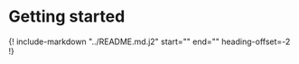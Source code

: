 # Getting started

{!
    include-markdown "../README.md.j2"
    start="<!--quickstart-start-->"
    end="<!--quickstart-end-->"
    heading-offset=-2
!}